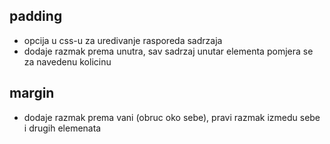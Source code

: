 ## padding
- opcija u css-u za uredivanje rasporeda sadrzaja
- dodaje razmak prema unutra, sav sadrzaj unutar elementa pomjera se za navedenu kolicinu

## margin
- dodaje razmak prema vani (obruc oko sebe), pravi razmak izmedu sebe i drugih elemenata